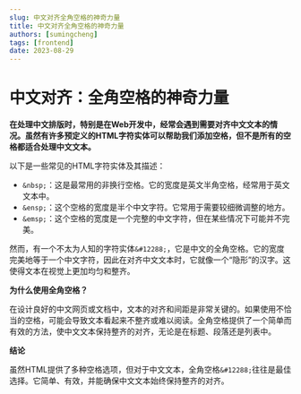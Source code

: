 ```yaml
---
slug: 中文对齐全角空格的神奇力量
title: 中文对齐全角空格的神奇力量
authors: [sumingcheng]
tags: [frontend]
date: 2023-08-29
---
```


# 中文对齐：全角空格的神奇力量



 



**在处理中文排版时，特别是在Web开发中，经常会遇到需要对齐中文文本的情况。虽然有许多预定义的HTML字符实体可以帮助我们添加空格，但不是所有的空格都适合处理中文文本。**

以下是一些常见的HTML字符实体及其描述：

* `&nbsp;`：这是最常用的非换行空格。它的宽度是英文半角空格，经常用于英文文本中。
* `&ensp;`：这个空格的宽度是半个中文字符。它常用于需要较细微调整的地方。
* `&emsp;`：这个空格的宽度是一个完整的中文字符，但在某些情况下可能并不完美。

然而，有一个不太为人知的字符实体`&#12288;`，它是中文的全角空格。它的宽度完美地等于一个中文字符，因此在对齐中文文本时，它就像一个“隐形”的汉字。这使得文本在视觉上更加均匀和整齐。

**为什么使用全角空格？**

在设计良好的中文网页或文档中，文本的对齐和间距是非常关键的。如果使用不恰当的空格，可能会导致文本看起来不整齐或难以阅读。全角空格提供了一个简单而有效的方法，使中文文本保持整齐的对齐，无论是在标题、段落还是列表中。

**结论**

虽然HTML提供了多种空格选项，但对于中文文本，全角空格`&#12288;`往往是最佳选择。它简单、有效，并能确保中文文本始终保持整齐的对齐。